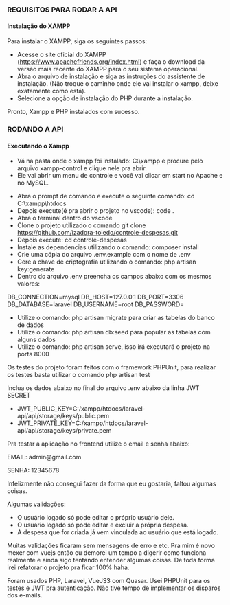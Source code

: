 
<h3>REQUISITOS PARA RODAR A API</h3>
<h4>Instalação do XAMPP</h4>
Para instalar o XAMPP, siga os seguintes passos:

* Acesse o site oficial do XAMPP (https://www.apachefriends.org/index.html) e faça o download da versão mais recente do XAMPP para o seu sistema operacional.
* Abra o arquivo de instalação e siga as instruções do assistente de instalação. (Não troque o caminho onde ele vai instalar o xampp, deixe exatamente como está).
* Selecione a opção de instalação do PHP durante a instalação.

Pronto, Xampp e PHP instalados com sucesso.
<h3>RODANDO A API</h3>

<h4>Executando o Xampp</h4>

* Vá na pasta onde o xampp foi instalado: C:\xampp e procure pelo arquivo xampp-control e clique nele pra abrir.
* Ele vai abrir um menu de controle e você vai clicar em start no Apache e no MySQL.

- Abra o prompt de comando e execute o seguinte comando: cd C:\xampp\htdocs
- Depois execute(é pra abrir o projeto no vscode): code .
- Abra o terminal dentro do vscode
- Clone o projeto utilizado o comando git clone https://github.com/izadora-toledo/controle-despesas.git
- Depois execute: cd controle-despesas
- Instale as dependencias utilizando o comando: composer install
- Crie uma cópia do arquivo .env.example com o nome de .env
- Gere a chave de criptografia utilizando o comando: php artisan key:generate
- Dentro do arquivo .env preencha os campos abaixo com os mesmos valores:

DB_CONNECTION=mysql
DB_HOST=127.0.0.1
DB_PORT=3306
DB_DATABASE=laravel
DB_USERNAME=root
DB_PASSWORD=

- Utilize o comando: php artisan migrate para criar as tabelas do banco de dados
- Utilize o comando: php artisan db:seed para popular as tabelas com alguns dados
- Utilize o comando: php artisan serve, isso irá executará o projeto na porta 8000

<p>Os testes do projeto foram feitos com o framework PHPUnit, para realizar os testes basta utilizar o comando php artisan test</p>

<p>Inclua os dados abaixo no final do arquivo .env abaixo da linha JWT SECRET</p>

- JWT_PUBLIC_KEY=C:/xampp/htdocs/laravel-api/api/storage/keys/public.pem
- JWT_PRIVATE_KEY=C:/xampp/htdocs/laravel-api/api/storage/keys/private.pem

<p>Pra testar a aplicação no frontend utilize o email e senha abaixo:</p>
<p>EMAIL: admin@gmail.com</p>
<p>SENHA: 12345678</p>

<p>Infelizmente não consegui fazer da forma que eu gostaria, faltou algumas coisas.</p>
Algumas validações:

- O usuário logado só pode editar o próprio usuário dele.
- O usuário logado só pode editar e excluir a própria despesa.
- A despesa que for criada já vem vinculada ao usuário que está logado.

Muitas validações ficaram sem mensagens de erro e etc. Pra mim é novo mexer com vuejs então eu demorei um tempo a digerir como funciona realmente e ainda sigo tentando entender algumas coisas. De toda forma irei refatorar o projeto pra ficar 100% haha.

Foram usados PHP, Laravel, VueJS3 com Quasar. Usei PHPUnit para os testes e JWT pra autenticação. Não tive tempo de implementar os disparos dos e-mails.

